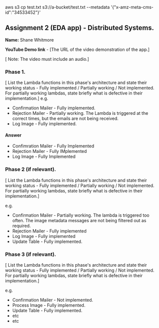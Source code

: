 

aws s3 cp test.txt s3://a-bucket/test.txt --metadata '{"x-amz-meta-cms-id":"34533452"}'


## Assignment 2 (EDA app) - Distributed Systems.

__Name:__ Shane Whitmore

__YouTube Demo link__ - [The URL of the video demonstration of the app.]

[ Note: The video must include an audio.]

### Phase 1.

[ List the Lambda functions in this phase's architecture and state their working status - Fully implemented / Partially working / Not implemented. For partially working lambdas, state briefly what is defective in their implementation.]
e.g.

+ Confirmation Mailer - Fully implemented.
+ Rejection Mailer - Partially working. The Lambda is triggered at the correct times, but the emails are not being received.
+ Log Image -  Fully implemented. 

#### Answer

+ Confimration Mailer - Fully Implemented
+ Rejection Mailer - Fully IMplemented
+ Log Image - Fully Implemented 

### Phase 2 (if relevant).

[ List the Lambda functions in this phase's architecture and state their working status - Fully implemented / Partially working / Not implemented. For partially working lambdas, state briefly what is defective in their implementation.]

e.g.

+ Confirmation Mailer - Partially working. The lambda is triggered too often. The image metadata messages are not being filtered out as required.
+ Rejection Mailer - Fully implemented 
+ Log Image - Fully implemented 
+ Update Table -  Fully implemented.

### Phase 3 (if relevant).

[ List the Lambda functions in this phase's architecture and state their working status - Fully implemented / Partially working / Not implemented. For partially working lambdas, state briefly what is defective in their implementation.]

e.g.

+ Confirmation Mailer - Not implemented.
+ Process Image - Fully implemented.
+ Update Table - Fully implemented.
+ etc
+ etc